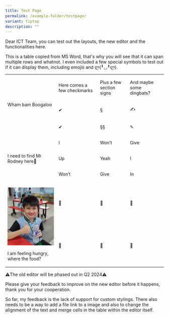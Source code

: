 ```yaml
---
title: Test Page
permalink: /example-folder/testpage/
variant: tiptap
description: ""
---
```

<p>Dear ICT Team, you can test out the layouts, the new editor and the functionalities here.</p><p>This is a table copied from MS Word, that's why you will see that it can span multiple rows and whatnot. I even included a few special symbols to test out if it can display them, including emojis and ლ(╹◡╹ლ).</p><table><tbody><tr><td rowspan="3" colspan="1"><p>Wham bam Boogaloo</p></td><td rowspan="1" colspan="1"><p>Here comes a few checkmarks</p></td><td rowspan="1" colspan="1"><p>Plus a few section signs</p></td><td rowspan="1" colspan="1"><p>And maybe some dingbats?</p></td></tr><tr><td rowspan="1" colspan="1"><p>✔</p></td><td rowspan="1" colspan="1"><p>§</p></td><td rowspan="1" colspan="1"><p>✍</p></td></tr><tr><td rowspan="1" colspan="1"><p>✔</p></td><td rowspan="1" colspan="1"><p>§§</p></td><td rowspan="1" colspan="1"><p>✎</p></td></tr><tr><td rowspan="3" colspan="1"><p>I need to find Mr Rodney here🦊</p></td><td rowspan="1" colspan="1"><p>I</p></td><td rowspan="1" colspan="1"><p>Won’t</p></td><td rowspan="1" colspan="1"><p>Give</p></td></tr><tr><td rowspan="1" colspan="1"><p>Up</p></td><td rowspan="1" colspan="1"><p>Yeah</p></td><td rowspan="1" colspan="1"><p>I</p></td></tr><tr><td rowspan="1" colspan="1"><p>Won’t</p></td><td rowspan="1" colspan="1"><p>Give</p></td><td rowspan="1" colspan="1"><p>In</p></td></tr><tr><td rowspan="2" colspan="1"><p></p><div class="isomer-image-wrapper"><img height="auto" width="100%" alt="" src="/images/Sugar-free Mondays .jpeg"></div><p>I am feeling hungry, where the food?</p></td><td rowspan="1" colspan="1"><p>🍎</p></td><td rowspan="1" colspan="1"><p>🍋</p></td><td rowspan="1" colspan="1"><p>🍇</p></td></tr><tr><td rowspan="1" colspan="1"><p>🍚</p></td><td rowspan="1" colspan="1"><p>🍈</p></td><td rowspan="1" colspan="1"><p>🍪</p></td></tr></tbody></table><p>⚠️The old editor will be phased out in Q2 2024⚠️</p><p>Please give your feedback to improve on the new editor before it happens, thank you for your cooperation.</p><p>So far, my feedback is the lack of support for custom stylings. There also needs to be a way to add a file link to a image and also to change the alignment of the text and merge cells in the table within the editor itself.</p><p></p>